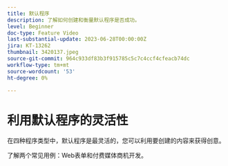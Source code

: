 ```yaml
---
title: 默认程序
description: 了解如何创建和衡量默认程序是否成功。
level: Beginner
doc-type: Feature Video
last-substantial-update: 2023-06-28T00:00:00Z
jira: KT-13262
thumbnail: 3420137.jpeg
source-git-commit: 964c933df83b3f915785c5c7c4ccf4cfeacb74dc
workflow-type: tm+mt
source-wordcount: '53'
ht-degree: 0%

---
```



# 利用默认程序的灵活性


在四种程序类型中，默认程序是最灵活的，您可以利用要创建的内容来获得创意。

了解两个常见用例：Web表单和付费媒体商机开发。